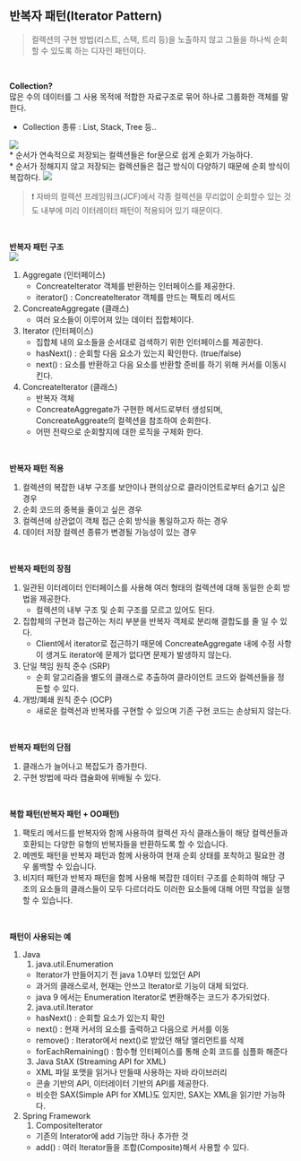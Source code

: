 **반복자 패턴(Iterator Pattern)**
----
> 컬렉션의 구현 방법(리스트, 스택, 트리 등)​을 노출하지 않고 그들을 하나씩 순회할 수 있도록 하는 디자인 패턴이다.
<br>

**Collection?**<br>
많은 수의 데이터를 그 사용 목적에 적합한 자료구조로 묶어 하나로 그룹화한 객체를 말한다. <br>
* Collection 종류 : List, Stack, Tree 등..
<img src = "https://refactoring.guru/images/patterns/diagrams/iterator/problem1-2x.png" >
<br>
* 순서가 연속적으로 저장되는 컬렉션들은 for문으로 쉽게 순회가 가능하다.<br>
* 순서가 정해지지 않고 저장되는 컬렉션들은 접근 방식이 다양하기 때문에 순회 방식이 복잡하다.
<img src = "https://refactoring.guru/images/patterns/diagrams/iterator/problem2-2x.png">
<br>

>❗️ 자바의 컬렉션 프레임워크(JCF)에서 각종 컬렉션을 무리없이 순회할수 있는 것도 내부에 미리 이터레이터 패턴이 적용되어 있기 때문이다.

<br>

**반복자 패턴 구조** <br>
<img src = "https://t1.daumcdn.net/cfile/tistory/22266F4557751E6227">
1. Aggregate (인터페이스)
   * ConcreateIterator 객체를 반환하는 인터페이스를 제공한다.
   * iterator() : ConcreateIterator 객체를 만드는 팩토리 메서드
2. ConcreateAggregate (클래스)
   * 여러 요소들이 이루어져 있는 데이터 집합체이다.
3. Iterator (인터페이스)
   * 집합체 내의 요소들을 순서대로 검색하기 위한 인터페이스를 제공한다.
   * hasNext() : 순회할 다음 요소가 있는지 확인한다. (true/false)
   * next() : 요소를 반환하고 다음 요소를 반환할 준비를 하기 위해 커서를 이동시킨다.
4. ConcreateIterator (클래스)
   * 반복자 객체
   * ConcreateAggregate가 구현한 메서드로부터 생성되며, ConcreateAggreate의 컬렉션을 참조하여 순회한다.
   * 어떤 전략으로 순회할지에 대한 로직을 구체화 한다.
  
<br>

**반복자 패턴 적용** <br>
1. 컬렉션의 복잡한 내부 구조를 보안이나 편의상으로 클라이언트로부터 숨기고 싶은 경우
2. 순회 코드의 중복을 줄이고 싶은 경우
3. 컬렉션에 상관없이 객체 접근 순회 방식을 통일하고자 하는 경우
4. 데이터 저장 컬렉션 종류가 변경될 가능성이 있는 경우
   
<br>

**반복자 패턴의 장점** <br>
1. 일관된 이터레이터 인터페이스를 사용해 여러 형태의 컬렉션에 대해 동일한 순회 방법을 제공한다.
   * 컬렉션의 내부 구조 및 순회 구조를 모르고 있어도 된다.
2. 집합체의 구현과 접근하는 처리 부분을 반복자 객체로 분리해 결합도를 줄 일 수 있다.
   * Client에서 iterator로 접근하기 때문에 ConcreateAggregate 내에 수정 사항이 생겨도 iterator에 문제가 없다면 문제가 발생하지 않는다.
3. 단일 책임 원칙 준수 (SRP)
   * 순회 알고리즘을 별도의 클래스로 추출하여 클라이언트 코드와 컬렉션들을 정돈할 수 있다.
4. 개방/폐쇄 원칙 준수 (OCP)
   * 새로운 컬렉션과 반복자를 구현할 수 있으며 기존 구현 코드는 손상되지 않는다.
  
<br>

**반복자 패턴의 단점** <br>
1. 클래스가 늘어나고 복잡도가 증가한다.
2. 구현 방법에 따라 캡슐화에 위배될 수 있다.
  
<br>

**복합 패턴(반복자 패턴 + OO패턴)** <br>
1. 팩토리 메서드를 반복자와 함께 사용하여 컬렉션 자식 클래스들이 해당 컬렉션들과 호환되는 다양한 유형의 반복자들을 반환하도록 할 수 있습니다.
2. 메멘토 패턴을 반복자 패턴과 함께 사용하여 현재 순회 상태를 포착하고 필요한 경우 롤백할 수 있습니다.
3. 비지터 패턴과 반복자 패턴을 함께 사용해 복잡한 데이터 구조를 순회하여 해당 구조의 요소들의 클래스들이 모두 다르더라도 이러한 요소들에 대해 어떤 작업을 실행할 수 있습니다.
<br>

**패턴이 사용되는 예**<br>
1. Java
   1. java.util.Enumeration
    * Iterator가 만들어지기 전 java 1.0부터 있었던 API
    * 과거의 클래스로서, 현재는 안쓰고 Iterator로 기능이 대체 되었다.
    * java 9 에서는 Enumeration Iterator로 변환해주는 코드가 추가되었다.
   2. java.util.Iterator
    * hasNext() : 순회할 요소가 있는지 확인
    * next() : 현재 커서의 요소를 출력하고 다음으로 커서를 이동
    * remove() : Iterator에서 next()로 받았던 해당 엘리먼트를 삭제
    * forEachRemaining() : 함수형 인터페이스를 통해 순회 코드를 심플화 해준다
   3. Java StAX (Streaming API for XML)
    * XML 파일 포맷을 읽거나 만들때 사용하는 자바 라이브러리
    * 콘솔 기반의 API, 이터레이터 기반의 API를 제공한다.
    * 비슷한 SAX(Simple API for XML)도 있지만, SAX는 XML을 읽기만 가능하다.
2. Spring Framework
   1. CompositeIterator
    * 기존의 Interator에 add 기능만 하나 추가한 것
    * add() : 여러 Iterator들을 조합(Composite)해서 사용할 수 있다.
